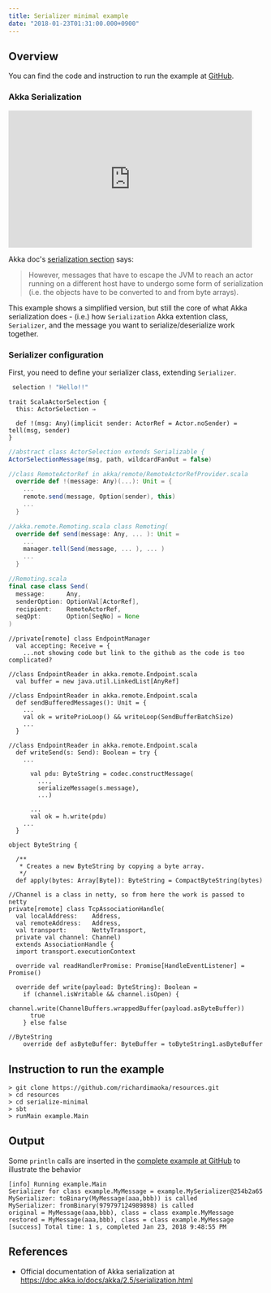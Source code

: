 ```yaml
---
title: Serializer minimal example
date: "2018-01-23T01:31:00.000+0900"
---
```


## Overview

You can find the code and instruction to run the example at [GitHub](https://github.com/richardimaoka/resources/tree/master/serialize-minimal).

### Akka Serialization

<iframe width="480" height="270"" src="https://www.youtube.com/embed/paclLCSv6NA" frameborder="0" allow="autoplay; encrypted-media" allowfullscreen></iframe>

Akka doc's [serialization section](https://doc.akka.io/docs/akka/2.5/serialization.html) says:

> However, messages that have to escape the JVM to reach an actor running on a different host have to undergo some form of serialization (i.e. the objects have to be converted to and from byte arrays).

This example shows a simplified version, but still the core of what Akka serialization does - 
(i.e.) how `Serialization` Akka extention class, `Serializer`,
and the message you want to serialize/deserialize work together.

### Serializer configuration

First, you need to define your serializer class, extending `Serializer`.

```scala
 selection ! "Hello!!"
```

```
trait ScalaActorSelection {
  this: ActorSelection ⇒

  def !(msg: Any)(implicit sender: ActorRef = Actor.noSender) = tell(msg, sender)
}
```

```scala
//abstract class ActorSelection extends Serializable {
ActorSelectionMessage(msg, path, wildcardFanOut = false)
```      

```scala
//class RemoteActorRef in akka/remote/RemoteActorRefProvider.scala
  override def !(message: Any)(...): Unit = {
    ...
    remote.send(message, Option(sender), this) 
    ...
  }
```

```scala
//akka.remote.Remoting.scala class Remoting(
  override def send(message: Any, ... ): Unit = 
    ...
    manager.tell(Send(message, ... ), ... )
    ...  
  }  
```

```scala
//Remoting.scala
final case class Send(
  message:      Any, 
  senderOption: OptionVal[ActorRef], 
  recipient:    RemoteActorRef, 
  seqOpt:       Option[SeqNo] = None
)
```

```
//private[remote] class EndpointManager
  val accepting: Receive = {
    ...not showing code but link to the github as the code is too complicated?

```

```
//class EndpointReader in akka.remote.Endpoint.scala
  val buffer = new java.util.LinkedList[AnyRef]
```  

```
//class EndpointReader in akka.remote.Endpoint.scala
  def sendBufferedMessages(): Unit = {
    ...
    val ok = writePrioLoop() && writeLoop(SendBufferBatchSize)
    ...
  }
```

```
//class EndpointReader in akka.remote.Endpoint.scala
  def writeSend(s: Send): Boolean = try {
    ...
      
      val pdu: ByteString = codec.constructMessage(
        ..., 
        serializeMessage(s.message), 
        ...)

      ...
      val ok = h.write(pdu)
    ...
  }
```

```
object ByteString {

  /**
   * Creates a new ByteString by copying a byte array.
   */
  def apply(bytes: Array[Byte]): ByteString = CompactByteString(bytes)
```

```
//Channel is a class in netty, so from here the work is passed to netty
private[remote] class TcpAssociationHandle(
  val localAddress:    Address,
  val remoteAddress:   Address,
  val transport:       NettyTransport,
  private val channel: Channel)
  extends AssociationHandle {
  import transport.executionContext

  override val readHandlerPromise: Promise[HandleEventListener] = Promise()

  override def write(payload: ByteString): Boolean =
    if (channel.isWritable && channel.isOpen) {
      channel.write(ChannelBuffers.wrappedBuffer(payload.asByteBuffer))
      true
    } else false

```

```
//ByteString
    override def asByteBuffer: ByteBuffer = toByteString1.asByteBuffer
```


## Instruction to run the example
```
> git clone https://github.com/richardimaoka/resources.git
> cd resources
> cd serialize-minimal
> sbt
> runMain example.Main
```

## Output 

Some `println` calls are inserted in the [complete example at GitHub](https://github.com/richardimaoka/resources/tree/master/serialize-minimal) to illustrate the behavior

```
[info] Running example.Main
Serializer for class example.MyMessage = example.MySerializer@254b2a65
MySerializer: toBinary(MyMessage(aaa,bbb)) is called
MySerializer: fromBinary(979797124989898) is called
original = MyMessage(aaa,bbb), class = class example.MyMessage
restored = MyMessage(aaa,bbb), class = class example.MyMessage
[success] Total time: 1 s, completed Jan 23, 2018 9:48:55 PM
```

## References 

- Official documentation of Akka serialization at https://doc.akka.io/docs/akka/2.5/serialization.html
